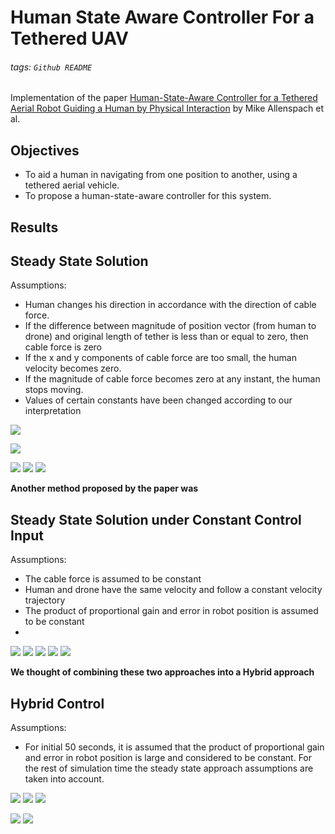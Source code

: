 # Human State Aware Controller For a Tethered UAV

###### tags: `Github README`

Implementation of the paper [Human-State-Aware Controller for a Tethered Aerial
Robot Guiding a Human by Physical Interaction](https://ieeexplore.ieee.org/stamp/stamp.jsp?arnumber=9684670) by Mike Allenspach et al.

## Objectives
 - To aid a human in navigating from one position to another, using a tethered aerial vehicle.
 - To propose a human-state-aware controller for this system.

## Results


## Steady State Solution

Assumptions:
- Human changes his direction in accordance with the direction of cable force.
- If the difference between magnitude of position vector (from human to drone) and original length of tether is less than or equal to zero, then cable force is zero
- If the x and y components of cable force are too small, the human velocity becomes zero.
- If the magnitude of cable force becomes zero at any instant, the human stops moving.
- Values of certain constants have been changed according to our interpretation

![](https://i.imgur.com/BfPXEjB.png)

![](https://i.imgur.com/4mycHuv.png)

![](https://i.imgur.com/ZDygPXj.png)
![](https://i.imgur.com/KH0r6tf.png)
![](https://i.imgur.com/KuyTysZ.png)



**Another method proposed by the paper was**

## Steady State Solution under Constant Control Input
Assumptions:
- The cable force is assumed to be constant
- Human and drone have the same velocity and follow a constant velocity trajectory
- The product of proportional gain and error in robot position is assumed to be constant
- 
![](https://i.imgur.com/olVXXKu.png)
![](https://i.imgur.com/vJ7eqiU.png)
![](https://i.imgur.com/rR8vUqC.png)
![](https://i.imgur.com/FbivmCN.png)
![](https://i.imgur.com/QfNpln0.png)


    
**We thought of combining these two approaches into a Hybrid approach**

## Hybrid Control
Assumptions:
- For initial 50 seconds, it is assumed that the product of proportional gain and error in robot position is large and considered to be constant. For the rest of simulation time the steady state approach assumptions are taken into account.
    

![](https://i.imgur.com/4qkIvkt.png)
![](https://i.imgur.com/5mwgdQ0.png)
![](https://i.imgur.com/mYHJpWg.png)

![](https://i.imgur.com/zshzLEk.png)
![](https://i.imgur.com/4OteWzI.png)